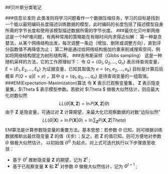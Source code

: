 ##贝叶斯分类笔记

###信息论准则
此类准则将学习问题看作一个数据压缩任务，学习的目标是找到一个能以最短编码长度描述训练数据的模型，此时编码的长度包括了描述模型自身所需的字节长度和使用该模型描述数据所需的字节长度。 
###最优化贝叶斯网络
这是一个NP难问题，有两种常用的策略能在有限时间内求得近似解：
第一种是贪婪法，从某个网络结构出发，每次调整一条边（增加、删除或调整方向），直到评分函数值不再降低为止；
第二种是通过给网络结构施加约束来削减搜索空间，例如将网络结构限定为树形结构等。
###吉布斯采样（Gibbs sampling）
这是一种随机采样的方法，它的工作原理如下：
令 $Q=\{Q_1,Q_2,...,Q_n\}$ 表示待查询变量，$E=\{E_1,E_2,...,E_k\}$ 为证据变量，已知其取值为 $e=\{e_1,e_2,...,e_k\}$ 目标是计算后验概率 $P(Q=q|E=e)$ ，其中 $q=\{q_1,q_2,...,q_n\}$ 是待查询变量的一组取值。  
###EM(Expectation-Maximization)算法
令 $\mathbf{X}$ 表示已观察变量集， $\mathbf{Z}$ 表示隐变量集，$\Theta $ 表示模型参数。若欲对 $\Theta $ 做极大似然估计，则应最大化对数似然
$$ LL(\Theta|\mathbf{X},\mathbf{Z})=\ln P(\mathbf{X},\mathbf{Z} | \Theta) $$
由于 $\mathbf{Z}$ 是隐变量，可通过对 $\mathbf{Z}$ 计算期望，来最大化已观察数据的对数“边际似然”
$$ LL(\Theta|\mathbf{X})=\ln P(\mathbf{X}|\Theta)=\ln \sum _\mathbf{Z} P(\mathbf{X},\mathbf{Z}|Theta) $$
EM算法是计算参数隐变量的重要方法。基本思想：若参数 $\Theta$ 已知，则可根据训练数据推断出最优隐变量 $\mathbf{Z}$ 的值（E步）；反之，若 $\mathbf{Z}$ 的值已知，则可方便地对参数 $\Theta$ 做极大似然估计。
以初始值 $\Theta^0$ 为起点，对上式可迭代执行以下步骤直至收敛：
+ 基于 $\Theta^t$ 推断隐变量 $\mathbf{Z}$ 的期望，记为  $\mathbf{Z}^t$ ;
+ 基于已观察变量 $\mathbf{X}$ 和 $\mathbf{Z}^t$ 对参数 $\Theta$ 做极大似然估计，记为 $\Theta^{t+1}$ ; 
